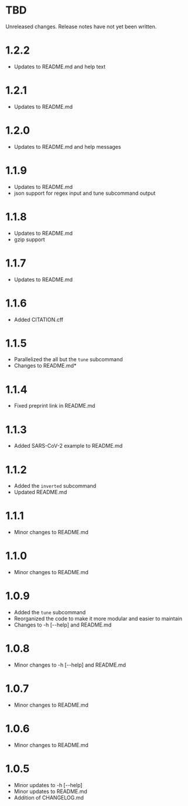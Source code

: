 TBD
===
Unreleased changes. Release notes have not yet been written.

1.2.2
=====
* Updates to README.md and help text

1.2.1
=====
* Updates to README.md

1.2.0
=====
* Updates to README.md and help messages

1.1.9
=====
* Updates to README.md
* json support for regex input and tune subcommand output

1.1.8
=====
* Updates to README.md
* gzip support

1.1.7
=====
* Updates to README.md

1.1.6
=====
* Added CITATION.cff

1.1.5
=====
* Parallelized the all but the `tune` subcommand
* Changes to README.md*

1.1.4
=====
* Fixed preprint link in README.md

1.1.3
=====
* Added SARS-CoV-2 example to README.md

1.1.2
=====
* Added the `inverted` subcommand
* Updated README.md

1.1.1
=====
* Minor changes to README.md

1.1.0
=====
* Minor changes to README.md

1.0.9
=====
* Added the `tune` subcommand
* Reorganized the code to make it more modular and easier to maintain
* Changes to -h [--help] and README.md

1.0.8
=====
* Minor changes to -h [--help] and README.md

1.0.7
=====
* Minor changes to README.md

1.0.6
=====
* Minor changes to README.md

1.0.5
=====
* Minor updates to -h [--help]
* Minor updates to README.md
* Addition of CHANGELOG.md
